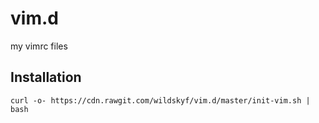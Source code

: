 # vim.d
my vimrc files

## Installation

```
curl -o- https://cdn.rawgit.com/wildskyf/vim.d/master/init-vim.sh | bash
```
